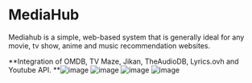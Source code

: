 # MediaHub
Mediahub is a simple, web-based system that is generally ideal for any movie, tv show, anime and music recommendation websites.

**Integration of OMDB, TV Maze, Jikan, TheAudioDB, Lyrics.ovh and Youtube API.
**![image](https://user-images.githubusercontent.com/88584442/168036438-ed9255ef-c63c-4a9e-baa6-53d2ca0e9ab3.png)
![image](https://user-images.githubusercontent.com/88584442/168036555-c2028827-feb7-4782-a8b1-f33a9f7b1828.png)
![image](https://user-images.githubusercontent.com/88584442/168036648-9199703c-ff43-4257-be87-1c4f690040b1.png)
![image](https://user-images.githubusercontent.com/88584442/168036710-46a35497-4a6e-4808-a7f0-d0debc4fea31.png)

